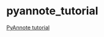 pyannote_tutorial
=================

[PyAnnote tutorial](http://nbviewer.ipython.org/github/pyannote/pyannote-tutorial/blob/master/index.ipynb)

